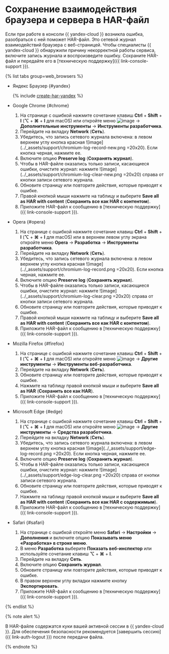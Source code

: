 # Сохранение взаимодействия браузера и сервера в HAR-файл

Если при работе в консоли {{ yandex-cloud }} возникла ошибка, разобраться с ней поможет HAR-файл. Это сетевой журнал взаимодействий браузера с веб-страницей. Чтобы специалисты {{ yandex-cloud }} обнаружили причину некорректной работы сервиса, включите запись журнала и воспроизведите ошибку. Сохраните HAR-файл и передайте его в [техническую поддержку]({{ link-console-support }}).

{% list tabs group=web_browsers %}


- Яндекс Браузер {#yandex}

  {% include [create-har-yandex](../_includes/support/create-har-yandex.md) %}


- Google Chrome {#chrome}

  1. На странице с ошибкой нажмите сочетание клавиш **Ctrl** + **Shift** + **I** (**⌥** + **⌘** + **I** для macOS) или откройте меню ![image](../_assets/vertical-ellipsis.svg) → **Дополнительные инструменты** → **Инструменты разработчика**.
  1. Перейдите на вкладку **Network** (**Сеть**).
  1. Убедитесь, что запись сетевого журнала включена: в левом верхнем углу кнопка красная ![image](../_assets/support/chromium-log-record-new.png =20x20). Если кнопка черная, нажмите ее.
  1. Включите опцию **Preserve log** (**Сохранять журнал**).
  1. Чтобы в HAR-файле оказались только записи, касающиеся ошибки, очистите журнал: нажмите ![image](../_assets/support/chromium-log-clear-new.png =20x20) справа от кнопки записи сетевого журнала.
  1. Обновите страницу или повторите действия, которые приводят к ошибке.
  1. Правой кнопкой мыши нажмите на таблицу и выберите **Save all as HAR with content** (**Сохранить все как HAR с контентом**).
  1. Приложите HAR-файл к сообщению в [техническую поддержку]({{ link-console-support }}).

- Opera {#opera}

  1. На странице с ошибкой нажмите сочетание клавиш **Ctrl** + **Shift** + **I** (**⌥** + **⌘** + **I** для macOS) или в верхнем левом углу экрана откройте меню **Opera** → **Разработка** → **Инструменты разработчика**.
  1. Перейдите на вкладку **Network** (**Сеть**).
  1. Убедитесь, что запись сетевого журнала включена: в левом верхнем углу кнопка красная ![image](../_assets/support/chromium-log-record.png =20x20). Если кнопка черная, нажмите ее.
  1. Включите опцию **Preserve log** (**Сохранять журнал**).
  1. Чтобы в HAR-файле оказались только записи, касающиеся ошибки, очистите журнал: нажмите ![image](../_assets/support/chromium-log-clear.png =20x20) справа от кнопки записи сетевого журнала.
  1. Обновите страницу или повторите действия, которые приводят к ошибке.
  1. Правой кнопкой мыши нажмите на таблицу и выберите **Save all as HAR with content** (**Сохранить все как HAR с контентом**).
  1. Приложите HAR-файл к сообщению в [техническую поддержку]({{ link-console-support }}).

- Mozilla Firefox {#firefox}

  1. На странице с ошибкой нажмите сочетание клавиш **Ctrl** + **Shift** + **I** (**⌥** + **⌘** + **I** для macOS) или откройте меню ![image](../_assets/support/firefox-menu.png) → **Другие инструменты** → **Инструменты веб-разработчика**.
  1. Перейдите на вкладку **Network** (**Сеть**).
  1. Обновите страницу или повторите действия, которые приводят к ошибке.
  1. Нажмите на таблицу правой кнопкой мыши и выберите **Save all as HAR** (**Сохранить все как HAR**).
  1. Приложите HAR-файл к сообщению в [техническую поддержку]({{ link-console-support }}).

- Microsoft Edge {#edge}

  1. На странице с ошибкой нажмите сочетание клавиш **Ctrl** + **Shift** + **I** (**⌥** + **⌘** + **I** для macOS) или откройте меню ![image](../_assets/horizontal-ellipsis.svg) → **Другие инструменты** → **Средства разработчика**.
  1. Перейдите на вкладку **Network** (**Сеть**).
  1. Убедитесь, что запись сетевого журнала включена: в левом верхнем углу кнопка красная ![image](../_assets/support/edge-log-record.png =20x20). Если кнопка черная, нажмите ее.
  1. Включите опцию **Preserve log** (**Сохранить журнал**).
  1. Чтобы в HAR-файле оказались только записи, касающиеся ошибки, очистите журнал: нажмите ![image](../_assets/support/edge-log-clear.png =20x20) справа от кнопки записи сетевого журнала.
  1. Обновите страницу или повторите действия, которые приводят к ошибке.
  1. Нажмите на таблицу правой кнопкой мыши и выберите **Save all as HAR with content** (**Сохранить все как HAR с содержимым**).
  1. Приложите HAR-файл к сообщению в [техническую поддержку]({{ link-console-support }}).

- Safari {#safari}

  1. На странице с ошибкой откройте меню **Safari** → **Настройки** → **Дополнения** и включите опцию **Показывать меню «Разработка» в строке меню**.
  1. В меню **Разработка** выберите **Показать веб-инспектор** или используйте сочетание клавиш **⌥** + **⌘** + **I**.
  1. Перейдите на вкладку **Сеть**.
  1. Включите опцию **Сохранить журнал**.
  1. Обновите страницу или повторите действия, которые приводят к ошибке.
  1. В правом верхнем углу вкладки нажмите кнопку **Экспортировать**.
  1. Приложите HAR-файл к сообщению в [техническую поддержку]({{ link-console-support }}).


{% endlist %}

{% note alert %}

В HAR-файле содержатся куки вашей активной сессии в {{ yandex-cloud }}. Для обеспечения безопасности рекомендуется [завершить сессию]({{ link-auth-logout }}) после передачи файла.

{% endnote %}
